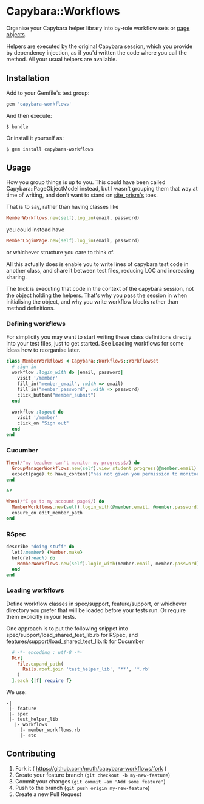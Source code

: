 # Capybara::Workflows

Organise your Capybara helper library into by-role workflow sets or [page objects](https://code.google.com/p/selenium/wiki/PageObjects).

Helpers are executed by the original Capybara session, which you provide by dependency injection, as if you'd written the code where you call the method. All your usual helpers are available.

## Installation

Add to your Gemfile's test group:

```ruby
gem 'capybara-workflows'
```

And then execute:

    $ bundle

Or install it yourself as:

    $ gem install capybara-workflows

## Usage

How you group things is up to you. This could have been called Capybara::PageObjectModel instead, but I wasn't grouping them that way at time of writing, and don't want to stand on [site_prism's](https://github.com/natritmeyer/site_prism) toes.

That is to say, rather than having classes like 

```ruby
MemberWorkflows.new(self).log_in(email, password)
```

you could instead have 

```ruby
MemberLoginPage.new(self).log_in(email, password)
```

or whichever structure you care to think of.

All this actually does is enable you to write lines of capybara test code in another class, and share it between test files, reducing LOC and increasing sharing.

The trick is executing that code in the context of the capybara session, not the object holding the helpers. That's why you pass the session in when initialising the object, and why you write workflow blocks rather than method definitions.


### Defining workflows

For simplicity you may want to start writing these class definitions directly into your test files, just to get started. See Loading workflows for some ideas how to reorganise later.

```ruby
class MemberWorkflows < Capybara::Workflows::WorkflowSet
  # sign in
  workflow :login_with do |email, password|
    visit '/member'
    fill_in("member_email", :with => email)  
    fill_in("member_password", :with => password)
    click_button("member_submit")
  end
  
  workflow :logout do
    visit '/member'
    click_on "Sign out"
  end
end
```


### Cucumber

```ruby
Then(/^my teacher can't monitor my progress$/) do
  GroupManagerWorkflows.new(self).view_student_progress(@member.email)
  expect(page).to have_content("has not given you permission to monitor their progress. Please ask them to add you to their supervisor list in their account settings page.")
end

or

When(/^I go to my account page$/) do
  MemberWorkflows.new(self).login_with(@member.email, @member.password)
  ensure_on edit_member_path
end
```

### RSpec

```ruby
describe "doing stuff" do
  let(:member) {Member.make}
  before(:each) do
    MemberWorkflows.new(self).login_with(member.email, member.password)
  end
end
```

### Loading workflows

Define workflow classes in spec/support, feature/support, or whichever directory you prefer that will be loaded before your tests run. Or require them explicitly in your tests.

One approach is to put the following snippet into spec/support/load_shared_test_lib.rb for RSpec, and features/support/load_shared_test_lib.rb for Cucumber

```ruby
  # -*- encoding : utf-8 -*-
  Dir[
    File.expand_path(
      Rails.root.join 'test_helper_lib', '**', '*.rb'
    )
  ].each {|f| require f}
```

We use:

```
-|
 |- feature
 |- spec
 |- test_helper_lib 
   |- workflows
     |- member_workflows.rb
     |- etc
```

## Contributing

1. Fork it ( https://github.com/nruth/capybara-workflows/fork )
2. Create your feature branch (`git checkout -b my-new-feature`)
3. Commit your changes (`git commit -am 'Add some feature'`)
4. Push to the branch (`git push origin my-new-feature`)
5. Create a new Pull Request
